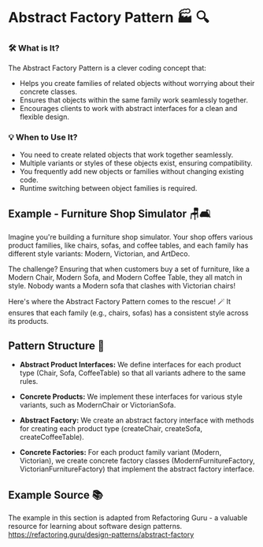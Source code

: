 # Abstract Factory Pattern 🏭 🔍

### 🛠️ What is It? 

The Abstract Factory Pattern is a clever coding concept that:

- Helps you create families of related objects without worrying about their concrete classes.
- Ensures that objects within the same family work seamlessly together.
- Encourages clients to work with abstract interfaces for a clean and flexible design.



### 💡 When to Use It?

- You need to create related objects that work together seamlessly.
- Multiple variants or styles of these objects exist, ensuring compatibility.
- You frequently add new objects or families without changing existing code.
- Runtime switching between object families is required.



## Example - Furniture Shop Simulator 🪑🛋️

Imagine you're building a furniture shop simulator. Your shop offers various product families, like chairs, sofas, and coffee tables, and each family has different style variants: Modern, Victorian, and ArtDeco. 

The challenge? Ensuring that when customers buy a set of furniture, like a Modern Chair, Modern Sofa, and Modern Coffee Table, they all match in style. Nobody wants a Modern sofa that clashes with Victorian chairs!

Here's where the Abstract Factory Pattern comes to the rescue! 🪄 It ensures that each family (e.g., chairs, sofas) has a consistent style across its products.


## Pattern Structure 🧩

- <b>Abstract Product Interfaces:</b> We define interfaces for each product type (Chair, Sofa, CoffeeTable) so that all variants adhere to the same rules.

- <b>Concrete Products:</b> We implement these interfaces for various style variants, such as ModernChair or VictorianSofa.

- <b>Abstract Factory:</b> We create an abstract factory interface with methods for creating each product type (createChair, createSofa, createCoffeeTable).

- <b>Concrete Factories:</b> For each product family variant (Modern, Victorian), we create concrete factory classes (ModernFurnitureFactory, VictorianFurnitureFactory) that implement the abstract factory interface.


## Example Source 📚
The example in this section is adapted from Refactoring Guru - a valuable resource for learning about software design patterns.
https://refactoring.guru/design-patterns/abstract-factory